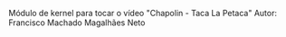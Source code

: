 Módulo de kernel para tocar o vídeo "Chapolin - Taca La Petaca"
Autor:	Francisco Machado Magalhães Neto
